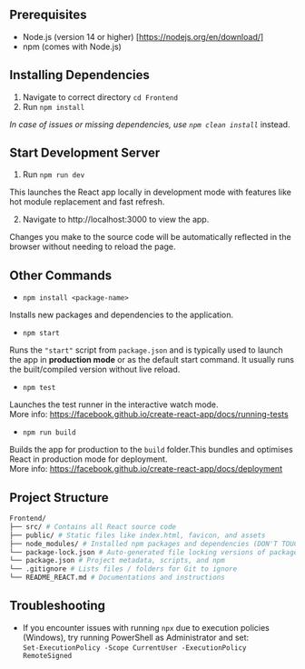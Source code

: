 ## Prerequisites

- Node.js (version 14 or higher)
[https://nodejs.org/en/download/]
- npm (comes with Node.js)


## Installing Dependencies
1. Navigate to correct directory `cd Frontend`
2. Run `npm install`

_In case of issues or missing dependencies, use `npm clean install`_ instead.

## Start Development Server
1. Run `npm run dev`

This launches the React app locally in development mode with features like hot module replacement and fast refresh.

2. Navigate to http://localhost:3000 to view the app.

Changes you make to the source code will be automatically reflected in the browser without needing to reload the page.

## Other Commands
- `npm install <package-name>`

Installs new packages and dependencies to the application.

-  `npm start`

Runs the `"start"` script from `package.json` and is typically used to launch the app in **production mode** or as the default start command. It usually runs the built/compiled version without live reload.

-  `npm test`

Launches the test runner in the interactive watch mode.\
More info: https://facebook.github.io/create-react-app/docs/running-tests

- `npm run build`

Builds the app for production to the `build` folder.This bundles and optimises React in production mode for deployment.\
More info: https://facebook.github.io/create-react-app/docs/deployment

## Project Structure
```bash
Frontend/
├── src/ # Contains all React source code
├── public/ # Static files like index.html, favicon, and assets 
├── node_modules/ # Installed npm packages and dependencies (DON'T TOUCH)
└── package-lock.json # Auto-generated file locking versions of packages (DON'T TOUCH)
└── package.json # Project metadata, scripts, and npm 
└── .gitignore # Lists files / folders for Git to ignore
└── README_REACT.md # Documentations and instructions
```

## Troubleshooting

- If you encounter issues with running `npx` due to execution policies (Windows), try running PowerShell as Administrator and set:   
  `Set-ExecutionPolicy -Scope CurrentUser -ExecutionPolicy RemoteSigned`

